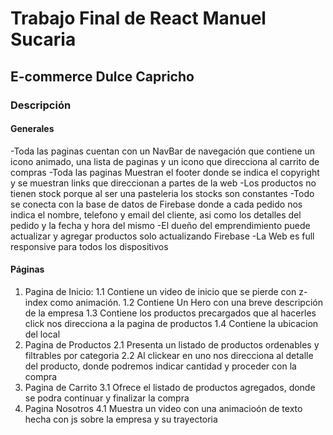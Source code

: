 # Trabajo Final de React Manuel Sucaria

## E-commerce Dulce Capricho

### Descripción

#### Generales

-Toda las paginas cuentan con un NavBar de navegación que contiene un icono animado, una lista de paginas y un icono que direcciona al carrito de compras
-Toda las paginas Muestran el footer donde se indica el copyright y se muestran links que direccionan a partes de la web
-Los productos no tienen stock porque al ser una pasteleria los stocks son constantes
-Todo se conecta con la base de datos de Firebase donde a cada pedido nos indica el nombre, telefono y email del cliente, asi como los detalles del pedido y la fecha y hora del mismo
-El dueño del emprendimiento puede actualizar y agregar productos solo actualizando Firebase
-La Web es full responsive para todos los dispositivos

#### Páginas

1. Pagina de Inicio:
   1.1 Contiene un video de inicio que se pierde con z-index como animación.
   1.2 Contiene Un Hero con una breve descripción de la empresa
   1.3 Contiene los productos precargados que al hacerles click nos direcciona a la pagina de productos
   1.4 Contiene la ubicacion del local
2. Pagina de Productos
   2.1 Presenta un listado de productos ordenables y filtrables por categoria
   2.2 Al clickear en uno nos direcciona al detalle del producto, donde podremos indicar cantidad y proceder con la compra
3. Pagina de Carrito
   3.1 Ofrece el listado de productos agregados, donde se podra continuar y finalizar la compra
4. Pagina Nosotros
   4.1 Muestra un video con una animacioón de texto hecha con js sobre la empresa y su trayectoria
